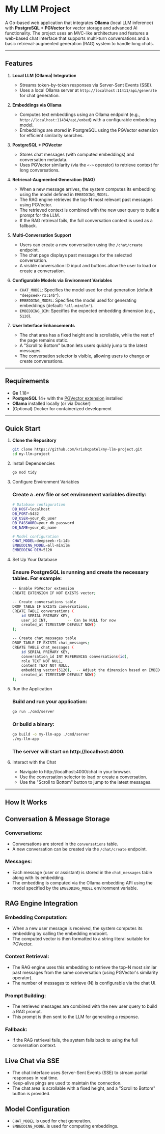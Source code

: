 # My LLM Project

A Go-based web application that integrates **Ollama** (local LLM inference) with **PostgreSQL + PGVector** for vector storage and advanced AI functionality. The project uses an MVC-like architecture and features a web-based chat interface that supports multi-turn conversations and a basic retrieval-augmented generation (RAG) system to handle long chats.

---

## Features

1. **Local LLM (Ollama) Integration**  
   - Streams token-by-token responses via Server-Sent Events (SSE).  
   - Uses a local Ollama server at `http://localhost:11411/api/generate` for chat generation.

2. **Embeddings via Ollama**  
   - Computes text embeddings using an Ollama endpoint (e.g., `http://localhost:11434/api/embed`) with a configurable embedding model.  
   - Embeddings are stored in PostgreSQL using the PGVector extension for efficient similarity searches.

3. **PostgreSQL + PGVector**  
   - Stores chat messages (with computed embeddings) and conversation metadata.
   - Uses PGVector similarity (via the `<->` operator) to retrieve context for long conversations.

4. **Retrieval-Augmented Generation (RAG)**  
   - When a new message arrives, the system computes its embedding using the model defined in `EMBEDDING_MODEL`.
   - The RAG engine retrieves the top-N most relevant past messages using PGVector.
   - The retrieved context is combined with the new user query to build a prompt for the LLM.
   - If the RAG retrieval fails, the full conversation context is used as a fallback.

5. **Multi-Conversation Support**  
   - Users can create a new conversation using the `/chat/create` endpoint.
   - The chat page displays past messages for the selected conversation.
   - A visible conversation ID input and buttons allow the user to load or create a conversation.

6. **Configurable Models via Environment Variables**  
   - `CHAT_MODEL`: Specifies the model used for chat generation (default: `"deepseek-r1:14b"`).
   - `EMBEDDING_MODEL`: Specifies the model used for generating embeddings (default: `"all-minilm"`).
   - `EMBEDDING_DIM`: Specifies the expected embedding dimension (e.g., `5120`).

7. **User Interface Enhancements**  
   - The chat area has a fixed height and is scrollable, while the rest of the page remains static.
   - A "Scroll to Bottom" button lets users quickly jump to the latest messages.
   - The conversation selector is visible, allowing users to change or create conversations.

---

## Requirements

- **Go** 1.18+  
- **PostgreSQL** 14+ with the [PGVector extension](https://github.com/pgvector/pgvector) installed  
- **Ollama** installed locally (or via Docker)  
- (Optional) Docker for containerized development

---

## Quick Start

1. **Clone the Repository**

   ```bash
   git clone https://github.com/krishcpatel/my-llm-project.git
   cd my-llm-project
   ```
2. Install Dependencies
   ```bash
   go mod tidy
   ```
3. Configure Environment Variables
   ### Create a .env file or set environment variables directly:
   ```bash
   # Database configuration
   DB_HOST=localhost
   DB_PORT=5432
   DB_USER=your_db_user
   DB_PASSWORD=your_db_password
   DB_NAME=your_db_name

   # Model configuration
   CHAT_MODEL=deepseek-r1:14b
   EMBEDDING_MODEL=all-minilm
   EMBEDDING_DIM=5120
   ```
4. Set Up Your Database
   ### Ensure PostgreSQL is running and create the necessary tables. For example:
   ```bash
   -- Enable PGVector extension
   CREATE EXTENSION IF NOT EXISTS vector;

   -- Create conversations table
   DROP TABLE IF EXISTS conversations;
   CREATE TABLE conversations (
       id SERIAL PRIMARY KEY,
       user_id INT,         -- Can be NULL for now
       created_at TIMESTAMP DEFAULT NOW()
   );
   
   -- Create chat_messages table
   DROP TABLE IF EXISTS chat_messages;
   CREATE TABLE chat_messages (
       id SERIAL PRIMARY KEY,
       conversation_id INT REFERENCES conversations(id),
       role TEXT NOT NULL,
       content TEXT NOT NULL,
       embedding vector(5120),  -- Adjust the dimension based on EMBEDDING_DIM
       created_at TIMESTAMP DEFAULT NOW()
   );
   ```
5. Run the Application
   ### Build and run your application:
   ```bash
   go run ./cmd/server
   ```
   ### Or build a binary:
   ```bash
   go build -o my-llm-app ./cmd/server
   ./my-llm-app
   ```
   ### The server will start on http://localhost:4000.
6. Interact with the Chat
   - Navigate to http://localhost:4000/chat in your browser. 
   - Use the conversation selector to load or create a conversation.
   - Use the "Scroll to Bottom" button to jump to the latest messages.

---

## How It Works

## Conversation & Message Storage

### Conversations:
- Conversations are stored in the `conversations` table.
- A new conversation can be created via the `/chat/create` endpoint.

### Messages:
- Each message (user or assistant) is stored in the `chat_messages` table along with its embedding.
- The embedding is computed via the Ollama embedding API using the model specified by the `EMBEDDING_MODEL` environment variable.

## RAG Engine Integration

### Embedding Computation:
- When a new user message is received, the system computes its embedding by calling the embedding endpoint.
- The computed vector is then formatted to a string literal suitable for PGVector.

### Context Retrieval:
- The RAG engine uses this embedding to retrieve the top-N most similar past messages from the same conversation (using PGVector's similarity operator).
- The number of messages to retrieve (N) is configurable via the chat UI.

### Prompt Building:
- The retrieved messages are combined with the new user query to build a RAG prompt.
- This prompt is then sent to the LLM for generating a response.

### Fallback:
- If the RAG retrieval fails, the system falls back to using the full conversation context.

## Live Chat via SSE

- The chat interface uses Server-Sent Events (SSE) to stream partial responses in real time.
- Keep-alive pings are used to maintain the connection.
- The chat area is scrollable with a fixed height, and a "Scroll to Bottom" button is provided.

## Model Configuration

- `CHAT_MODEL` is used for chat generation.
- `EMBEDDING_MODEL` is used for computing embeddings.
